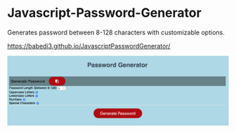 # Javascript-Password-Generator

Generates password between 8-128 characters with customizable options.

 https://babedi3.github.io/JavascriptPasswordGenerator/
 
![Homepage](assets/Homepage.png)
